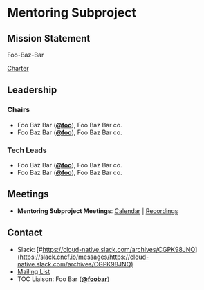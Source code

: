 # Mentoring Subproject

## Mission Statement
Foo-Baz-Bar

[Charter](./charter.md)

## Leadership
### Chairs
- Foo Baz Bar (**[@foo](https://github.com/foo)**), Foo Baz Bar co.
- Foo Baz Bar (**[@foo](https://github.com/foo)**), Foo Baz Bar co.
### Tech Leads
- Foo Baz Bar (**[@foo](https://github.com/foo)**), Foo Baz Bar co.
- Foo Baz Bar (**[@foo](https://github.com/foo)**), Foo Baz Bar co.

## Meetings
- **Mentoring Subproject Meetings**: [Calendar](https://zoom-lfx.platform.linuxfoundation.org/meetings/toc-mentoring-subproject?view=list) | [Recordings](https://www.youtube.com/playlist?foo)

## Contact
- Slack: [#https://cloud-native.slack.com/archives/CGPK98JNQ](https://slack.cncf.io/messages/https://cloud-native.slack.com/archives/CGPK98JNQ)
- [Mailing List](https://lists.cncf.io/g/tag-cs-mentoring-wg)
- TOC Liaison: Foo Bar (**[@foobar](https://github.com/foobar)**)
